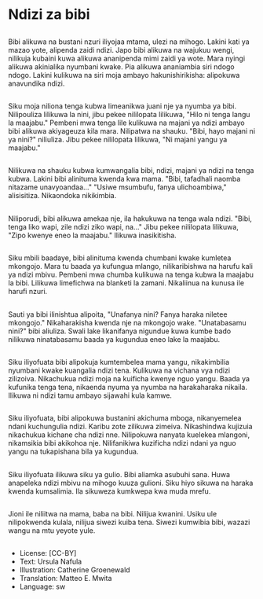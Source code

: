 # Ndizi za bibi

##
Bibi alikuwa na bustani nzuri iliyojaa mtama, ulezi na mihogo. Lakini kati ya mazao yote, alipenda zaidi ndizi. Japo bibi alikuwa na wajukuu wengi, nilikuja kubaini kuwa alikuwa ananipenda mimi zaidi ya wote. Mara nyingi alikuwa akinialika nyumbani kwake. Pia alikuwa ananiambia siri ndogo ndogo. Lakini kulikuwa na siri moja ambayo hakunishirikisha: alipokuwa anavundika ndizi.

##
Siku moja niliona tenga kubwa limeanikwa juani nje ya nyumba ya bibi. Nilipouliza lilikuwa la nini, jibu pekee nililopata lilikuwa, "Hilo ni tenga langu la maajabu." Pembeni mwa tenga lile kulikuwa na majani ya ndizi ambayo bibi alikuwa akiyageuza kila mara. Nilipatwa na shauku. "Bibi, hayo majani ni ya nini?" niliuliza. Jibu pekee nililopata lilikuwa, "Ni majani yangu ya maajabu."

##
Nilikuwa na shauku kubwa kumwangalia bibi, ndizi, majani ya ndizi na tenga kubwa. Lakini bibi alinituma kwenda kwa mama. "Bibi, tafadhali naomba nitazame unavyoandaa..." "Usiwe msumbufu, fanya ulichoambiwa," alisisitiza. Nikaondoka nikikimbia.

##
Niliporudi, bibi alikuwa amekaa nje, ila hakukuwa na tenga wala ndizi. "Bibi, tenga liko wapi, zile ndizi ziko wapi, na..." Jibu pekee nililopata lilikuwa, "Zipo kwenye eneo la maajabu." Ilikuwa inasikitisha.

##
Siku mbili baadaye, bibi alinituma kwenda chumbani kwake kumletea mkongojo. Mara tu baada ya kufungua mlango, nilikaribishwa na harufu kali ya ndizi mbivu. Pembeni mwa chumba kulikuwa na tenga kubwa la maajabu la bibi. Lilikuwa limefichwa na blanketi la zamani. Nikaliinua na kunusa ile harufi nzuri.

##
Sauti ya bibi ilinishtua alipoita, "Unafanya nini? Fanya haraka niletee mkongojo." Nikaharakisha kwenda nje na mkongojo wake. "Unatabasamu nini?" bibi aliuliza. Swali lake likanifanya nigundue kuwa kumbe bado nilikuwa ninatabasamu baada ya kugundua eneo lake la maajabu.

##
Siku iliyofuata bibi alipokuja kumtembelea mama yangu, nikakimbilia nyumbani kwake kuangalia ndizi tena. Kulikuwa na vichana vya ndizi zilizoiva. Nikachukua ndizi moja na kuificha kwenye nguo yangu. Baada ya kufunika tenga tena, nikaenda nyuma ya nyumba na harakaharaka nikaila. Ilikuwa ni ndizi tamu ambayo sijawahi kula kamwe.

##
Siku iliyofuata, bibi alipokuwa bustanini akichuma mboga, nikanyemelea ndani kuchungulia ndizi. Karibu zote zilikuwa zimeiva. Nikashindwa kujizuia nikachukua kichane cha ndizi nne. Nilipokuwa nanyata kuelekea mlangoni, nikamsikia bibi akikohoa nje. Nilifanikiwa kuzificha ndizi ndani ya nguo yangu na tukapishana bila ya kugundua.

##
Siku iliyofuata ilikuwa siku ya gulio. Bibi aliamka asubuhi sana. Huwa anapeleka ndizi mbivu na mihogo kuuza gulioni. Siku hiyo sikuwa na haraka kwenda kumsalimia. Ila sikuweza kumkwepa kwa muda mrefu.

##
Jioni ile niliitwa na mama, baba na bibi. Nilijua kwanini. Usiku ule nilipokwenda kulala, nilijua siwezi kuiba tena. Siwezi kumwibia bibi, wazazi wangu na mtu yeyote yule.

##
* License: [CC-BY]
* Text: Ursula Nafula
* Illustration: Catherine Groenewald
* Translation: Matteo E. Mwita
* Language: sw
